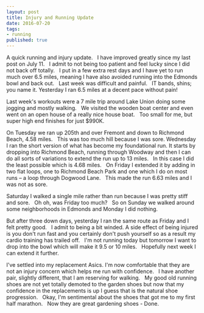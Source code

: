 ```yaml
---
layout: post
title: Injury and Running Update
date: 2016-07-20
tags:
- running
published: true
---
```

A quick running and injury update. &nbsp; I have improved greatly since my last post on July 11. &nbsp;  I admit to not being too patient and feel lucky since I did not back off totally. &nbsp; I put in a few extra rest days and I have yet to run much over 6.5 miles, meaning I have also avoided running into the Edmonds bowl and back out. &nbsp; Last week was difficult and painful.  &nbsp; IT bands, shins; you name it.  Yesterday I ran 6.5 miles at a decent pace without pain! 

Last week's workouts were a 7 mile trip around Lake Union doing some jogging and mostly walking. &nbsp; We visited the wooden boat center and even went on an open house of a really nice house boat.  &nbsp; Too small for me, but super high end finishes for just $990K.

On Tuesday we ran up 205th and over Fremont and down to Richmond Beach, 4.58 miles.  &nbsp; This was too much hill because I was sore.  Wednesday I ran the short version of what has become my foundational run.  It starts by dropping into Richmond Beach, running through Woodway and then I can do all sorts of variations to extend the run up to 13 miles.  &nbsp; In this case I did the least possible which is 4.68 miles.  &nbsp; On Friday I extended it by adding in two flat loops, one to Richmond Beach Park and one which I do on most runs – a loop through Dogwood Lane.   &nbsp; This made the run 6.63 miles and I was not as sore. 

Saturday I walked a single mile rather than run because I was pretty stiff and sore.  &nbsp; Oh oh, was Friday too much?  &nbsp; So on Sunday we walked around some neighborhoods in Edmonds and Monday I did nothing.  

But after three down days, yesterday I ran the same route as Friday and I felt pretty good.  &nbsp; I admit to being a bit winded.  A side effect of being injured is you don't run fast and you certainly don't push yourself so as a result my cardio training has trailed off.  &nbsp; I'm not running today but tomorrow I want to drop into the bowl which will make it 9.5 or 10 miles.  &nbsp; Hopefully next week I can extend it further. 

I've settled into my replacement Asics.  I'm now comfortable that they are not an injury concern which helps me run with confidence.  &nbsp; I have another pair, slightly different, that I am reserving for walking.  &nbsp; My good old running shoes are not yet totally demoted to the garden shoes but now that my confidence in the replacements is up I guess that is the natural shoe progression.  &nbsp; Okay, I'm sentimental about the shoes that got me to my first half marathon.  &nbsp; Now they are great gardening shoes - Done. 
